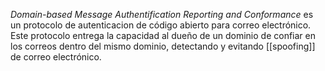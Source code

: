 _Domain-based Message Authentification Reporting and Conformance_ es un protocolo de autenticacion de código abierto para correo electrónico. Este protocolo entrega la capacidad al dueño de un dominio de confiar en los correos dentro del mismo dominio, detectando y evitando [[spoofing]] de correo electrónico.